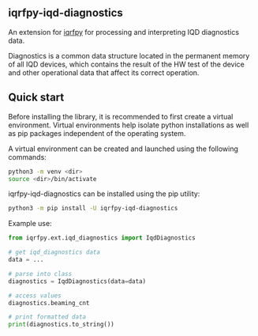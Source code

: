 ## iqrfpy-iqd-diagnostics

An extension for [iqrfpy](https://pypi.org/project/iqrfpy/) for processing and interpreting IQD diagnostics data.

Diagnostics is a common data structure located in the permanent memory of all IQD devices,
which contains the result of the HW test of the device and other operational data that affect its correct operation.

## Quick start

Before installing the library, it is recommended to first create a virtual environment.
Virtual environments help isolate python installations as well as pip packages independent of the operating system.

A virtual environment can be created and launched using the following commands:

```bash
python3 -m venv <dir>
source <dir>/bin/activate
```

iqrfpy-iqd-diagnostics can be installed using the pip utility:

```bash
python3 -m pip install -U iqrfpy-iqd-diagnostics
```

Example use:
```python
from iqrfpy.ext.iqd_diagnostics import IqdDiagnostics

# get iqd_diagnostics data
data = ...

# parse into class
diagnostics = IqdDiagnostics(data=data)

# access values
diagnostics.beaming_cnt

# print formatted data
print(diagnostics.to_string())
```
